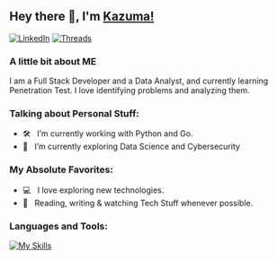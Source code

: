 ## Hey there 👋, I'm [Kazuma!](https://github.com/kzmsdkn/)

[![LinkedIn](https://img.shields.io/badge/linkedin-%230077B5.svg?style=for-the-badge&logo=linkedin&logoColor=white)](https://www.linkedin.com/in/kazuma-sadakane/)
[![Threads](https://img.shields.io/badge/Threads-000000?style=for-the-badge&logo=Threads&logoColor=white)](https://www.threads.net/@kazuma.sadakane)

### A little bit about ME

I am a Full Stack Developer and a Data Analyst, and currently learning Penetration Test. 
I love identifying problems and analyzing them.

### Talking about Personal Stuff:

- 🛠 &nbsp; I’m currently working with Python and Go.
- 🚀 &nbsp; I’m currently exploring Data Science and Cybersecurity

### My Absolute Favorites:

- 💻 &nbsp; I love exploring new technologies.
- 📰 &nbsp; Reading, writing & watching Tech Stuff whenever possible.


### Languages and Tools:
[![My Skills](https://skillicons.dev/icons?i=python,go,js,ts,rust,java,cpp,zig)](https://skillicons.dev)
